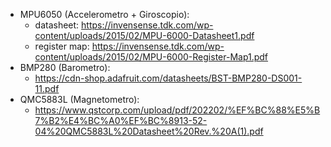 - MPU6050 (Accelerometro + Giroscopio):
  - datasheet: https://invensense.tdk.com/wp-content/uploads/2015/02/MPU-6000-Datasheet1.pdf
  - register map: https://invensense.tdk.com/wp-content/uploads/2015/02/MPU-6000-Register-Map1.pdf
- BMP280 (Barometro):
  - https://cdn-shop.adafruit.com/datasheets/BST-BMP280-DS001-11.pdf
- QMC5883L (Magnetometro):
  - https://www.qstcorp.com/upload/pdf/202202/%EF%BC%88%E5%B7%B2%E4%BC%A0%EF%BC%8913-52-04%20QMC5883L%20Datasheet%20Rev.%20A(1).pdf
